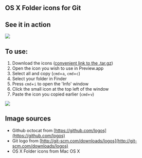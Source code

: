 ## OS X Folder icons for Git


## See it in action

![](http://i.imgur.com/oHu4qAt.png)

## To use:

1. Download the icons ([convenient link to the .tar.gz](https://github.com/omgmog/git-folders/raw/master/folder-icons.tar.gz))
2. Open the icon you wish to use in Preview.app
3. Select all and copy (`cmd`+`a`, `cmd`+`c`)
4. Select your folder in Finder
5. Press `cmd`+`i` to open the 'Info' window
6. Click the small icon at the top left of the window
7. Paste the icon you copied earlier (`cmd`+`v`)

![](http://i.imgur.com/DmP1pdq.gif)

## Image sources

- Github octocat from [https://github.com/logos](https://github.com/logos)
- Git logo from [http://git-scm.com/downloads/logos](http://git-scm.com/downloads/logos)
- OS X Folder icons from Mac OS X
